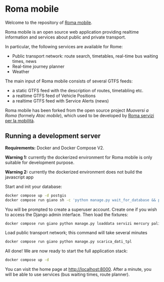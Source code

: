 # Roma mobile

Welcome to the repository of [Roma mobile](https://romamobile.it).

Roma mobile is an open source web application providing realtime information and services about public and private transport.

In particular, the following services are available for Rome:

- Public transport network: route search, timetables, real-time bus waiting times, news
- Real-time journey planner
- Weather

The main input of Roma mobile consists of several GTFS feeds:

- a static GTFS feed with the description of routes, timetabling etc.
- a realtime GTFS feed of Vehicle Positions
- a realtime GTFS feed with Service Alerts (news)

Roma mobile has been forked from the open source project _Muoversi a Roma_ (formely _Atac mobile_), which used to be developed by [Roma servizi per la mobilità](https://romamobilita.it).

## Running a development server

__Requirements:__ Docker and Docker Compose V2.

__Warning 1:__ currently the dockerized environment for Roma mobile is only suitable for development purpose.

__Warning 2:__ currently the dockerized environment does not build the javascript app 

Start and init your database:

```bash
docker compose up -d postgis
docker compose run giano sh -c 'python manage.py wait_for_database && python manage.py syncdb'
```

You will be prompted to create a superuser account. Create one if you wish to access the Django admin interface. Then load the fixtures:

```bash
docker compose run giano python manage.py loaddata servizi mercury paline carteggi aree
```

Load public transport network; this command will take several minutes 

```bash
docker compose run giano python manage.py scarica_dati_tpl
```

All done! We are now ready to start the full application stack:

```bash
docker compose up -d
```

You can visit the home page at [http://localhost:8000](http://localhost:8000).  After a minute, you will be able to use services (bus waiting times, route planner).